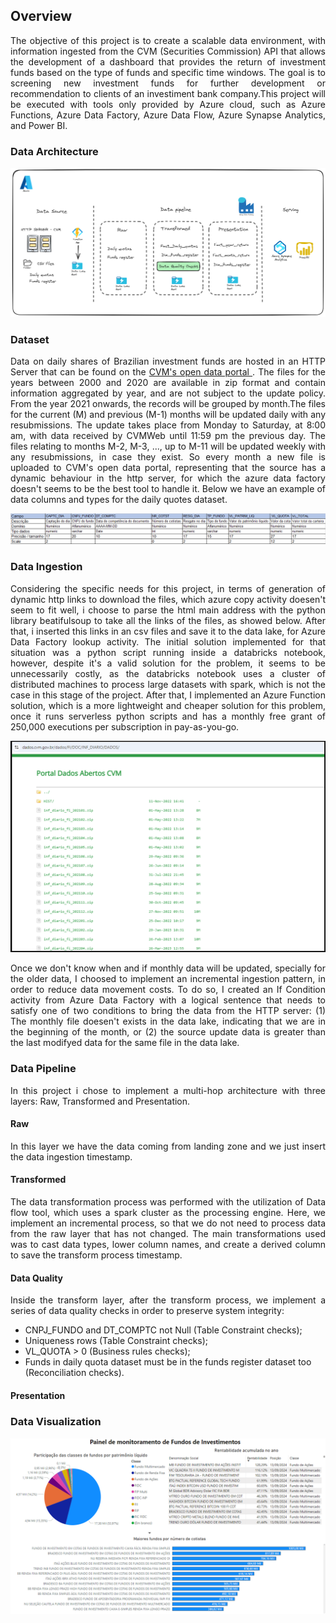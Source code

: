 ## Overview

<p align="justify">The objective of this project is to create a scalable data environment, with information ingested from the CVM (Securities Commission) API that allows the development of a dashboard that provides the return of investment funds based on the type of funds and specific time windows. The goal is to screening new investment funds for further development or recommendation to clients of an investiment bank company.This project will be executed with tools only provided by Azure cloud, such as Azure Functions, Azure Data Factory, Azure Data Flow, Azure Synapse Analytics, and Power BI.</p>

### Data Architecture

![Example architecture image](dataArchitecture.png)



### Dataset
<p align="justify">Data on daily shares of Brazilian investment funds are hosted in an HTTP Server that can be found on the <a href = "https://dados.cvm.gov.br/dataset/fi-doc-inf_diario"> CVM's open data portal </a>. The files for the years between 2000 and 2020 are available in zip format and contain information aggregated by year, and are not subject to the update policy. From the year 2021 onwards, the records will be grouped by month.The files for the current (M) and previous (M-1) months will be updated daily with any resubmissions. The update takes place from Monday to Saturday, at 8:00 am, with data received by CVMWeb until 11:59 pm the previous day. The files relating to months M-2, M-3, ..., up to M-11 will be updated weekly with any resubmissions, in case they exist. So every month a new file is uploaded to CVM's open data portal, representing that the source has a dynamic behaviour in the http server, for which the azure data factory doesn't seems to be the best tool to handle it. Below we have an example of data columns and types for the daily quotes dataset.</p>

![Example Data catalog](Catalogo%20de%20dados%20CVM.png)

### Data Ingestion
<p align="justify"> Considering the specific needs for this project, in terms of generation of dynamic http links to download the files, which azure copy activity doesen't seem to fit well, i choose to parse the html main address with the python library beatifulsoup to take all the links of the files, as showed below. After that, i inserted this links in an csv files and save it to the data lake, for Azure Data Factory lookup activity. The initial solution implemented for that situation was a python script running inside a databricks notebook, however, despite it's a valid solution for the problem, it seems to be unnecessarily costly, as the databricks notebook uses a cluster of distributed machines to process large datasets with spark, which is not the case in this stage of the project. After that, I implemented an Azure Function solution, which is a more lightweight and cheaper solution for this problem, once it runs serverless python scripts and has a monthly free grant of 250,000 executions per subscription in pay-as-you-go.</p>

![Data Ingestion](PortalCVM.png)

<p align="justify"> Once we don't know when and if monthly data will be updated, specially for the older data, I choosed to implement an incremental ingestion pattern, in order to reduce data movement costs. To do so, I created an If Condition activity from Azure Data Factory with a logical sentence that needs to satisfy one of two conditions to bring the data from the HTTP server: (1) The monthly file doesen't exists in the data lake, indicating that we are in the beginning of the month, or (2) the source update data is greater than the last modifyed data for the same file in the data lake.</p>

### Data Pipeline
<p align="justify">In this project i chose to implement a multi-hop architecture with three layers: Raw, Transformed and Presentation.</p>

#### Raw 

<p align="justify"> In this layer we have the data coming from landing zone and we just insert the data ingestion timestamp.</p>

#### Transformed

<p align="justify">The data transformation process was performed with the utilization of Data flow tool, which uses a spark cluster as the processing engine. Here, we implement an incremental process, so that we do not need to process data from the raw layer that has not changed. The main transformations used was to cast data types, lower column names, and create a derived column to save the transform process timestamp. 

#### Data Quality

<p align="justify"> Inside the transform layer, after the transform process, we implement a series of data quality checks in order to preserve system integrity:
  
  -  CNPJ_FUNDO and DT_COMPTC not Null (Table Constraint checks);
  -  Uniqueness rows (Table Constraint checks);
  -  VL_QUOTA > 0 (Business rules checks);
  -  Funds in daily quota dataset must be in the funds register dataset too (Reconciliation checks).    
  

#### Presentation






### Data Visualization

![Example dashboard image](Dashboard.png)



